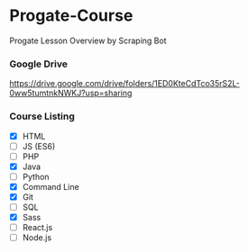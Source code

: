 # Progate-Course
Progate Lesson Overview by Scraping Bot

### Google Drive
https://drive.google.com/drive/folders/1ED0KteCdTco35rS2L-0ww5tumtnkNWKJ?usp=sharing

### Course Listing
- [x] HTML
- [ ] JS (ES6)
- [ ] PHP
- [x] Java
- [ ] Python
- [x] Command Line
- [x] Git
- [ ] SQL
- [x] Sass
- [ ] React.js
- [ ] Node.js
